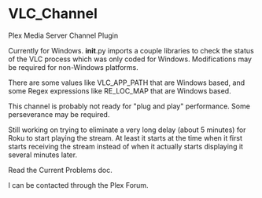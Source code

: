 VLC_Channel
===========

Plex Media Server Channel Plugin

Currently for Windows.  __init__.py imports a couple libraries to check the status of the VLC process which was only coded for Windows.  Modifications may be required for non-Windows platforms.

There are some values like VLC_APP_PATH that are Windows based, and some Regex expressions like RE_LOC_MAP that are Windows based.

This channel is probably not ready for "plug and play" performance.  Some perseverance may be required.

Still working on trying to eliminate a very long delay (about 5 minutes) for Roku to start playing the stream.  At least it starts at the time when it first starts receiving the stream instead of when it actually starts displaying it several minutes later.

Read the Current Problems doc.

I can be contacted through the Plex Forum.
